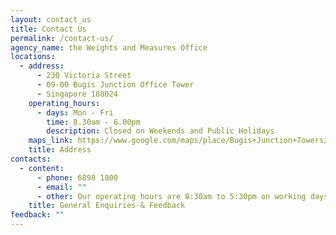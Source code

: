 ```yaml
---
layout: contact_us
title: Contact Us
permalink: /contact-us/
agency_name: the Weights and Measures Office
locations:
  - address:
      - 230 Victoria Street
      - 09-00 Bugis Junction Office Tower
      - Singapore 188024
    operating_hours:
      - days: Mon - Fri
        time: 8.30am - 6.00pm
        description: Closed on Weekends and Public Holidays
    maps_link: https://www.google.com/maps/place/Bugis+Junction+Towers/@1.2999657,103.8562714,15z/data=!4m5!3m4!1s0x0:0xb3cb17f62b246e40!8m2!3d1.2999657!4d103.8562714
    title: Address
contacts:
  - content:
      - phone: 6898 1800
      - email: ""
      - other: Our operating hours are 8:30am to 5:30pm on working days.
    title: General Enquiries & Feedback
feedback: ""
---
```


